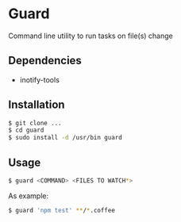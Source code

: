 # Guard
Command line utility to run tasks on file(s) change

## Dependencies

* inotify-tools

## Installation

```sh
$ git clone ...
$ cd guard
$ sudo install -d /usr/bin guard
```

## Usage

```sh
$ guard <COMMAND> <FILES TO WATCH*>
```

As example:

```sh
$ guard 'npm test' **/*.coffee
```
